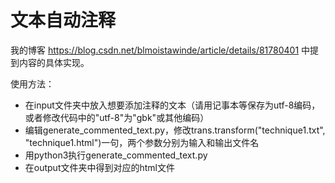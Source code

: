 ﻿# ﻿﻿﻿文本自动注释

我的博客 https://blog.csdn.net/blmoistawinde/article/details/81780401 中提到内容的具体实现。

使用方法：

- 在input文件夹中放入想要添加注释的文本（请用记事本等保存为utf-8编码，或者修改代码中的"utf-8"为"gbk"或其他编码）
- 编辑generate\_commented\_text.py，修改trans.transform("technique1.txt", "technique1.html")一句，两个参数分别为输入和输出文件名
- 用python3执行generate\_commented\_text.py
- 在output文件夹中得到对应的html文件




